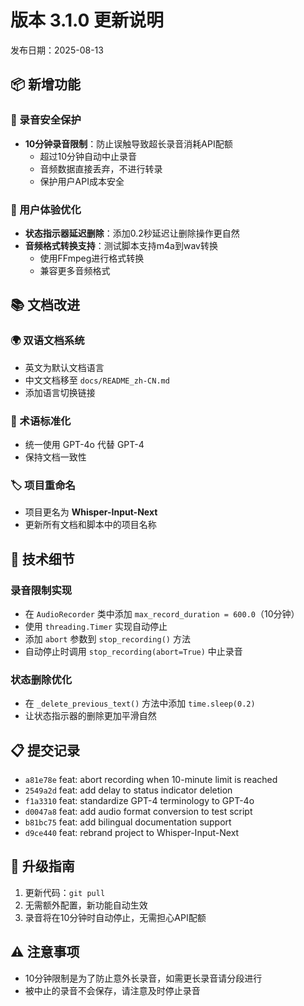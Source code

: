 # 版本 3.1.0 更新说明

发布日期：2025-08-13

## 📦 新增功能

### 🚨 录音安全保护
- **10分钟录音限制**：防止误触导致超长录音消耗API配额
  - 超过10分钟自动中止录音
  - 音频数据直接丢弃，不进行转录
  - 保护用户API成本安全

### 🎨 用户体验优化
- **状态指示器延迟删除**：添加0.2秒延迟让删除操作更自然
- **音频格式转换支持**：测试脚本支持m4a到wav转换
  - 使用FFmpeg进行格式转换
  - 兼容更多音频格式

## 📚 文档改进

### 🌍 双语文档系统
- 英文为默认文档语言
- 中文文档移至 `docs/README_zh-CN.md`
- 添加语言切换链接

### 📝 术语标准化
- 统一使用 GPT-4o 代替 GPT-4
- 保持文档一致性

### 🏷️ 项目重命名
- 项目更名为 **Whisper-Input-Next**
- 更新所有文档和脚本中的项目名称

## 🔧 技术细节

### 录音限制实现
- 在 `AudioRecorder` 类中添加 `max_record_duration = 600.0`（10分钟）
- 使用 `threading.Timer` 实现自动停止
- 添加 `abort` 参数到 `stop_recording()` 方法
- 自动停止时调用 `stop_recording(abort=True)` 中止录音

### 状态删除优化
- 在 `_delete_previous_text()` 方法中添加 `time.sleep(0.2)`
- 让状态指示器的删除更加平滑自然

## 📋 提交记录

- `a81e78e` feat: abort recording when 10-minute limit is reached
- `2549a2d` feat: add delay to status indicator deletion
- `f1a3310` feat: standardize GPT-4 terminology to GPT-4o
- `d0047a8` feat: add audio format conversion to test script
- `b81bc75` feat: add bilingual documentation support
- `d9ce440` feat: rebrand project to Whisper-Input-Next

## 🚀 升级指南

1. 更新代码：`git pull`
2. 无需额外配置，新功能自动生效
3. 录音将在10分钟时自动停止，无需担心API配额

## ⚠️ 注意事项

- 10分钟限制是为了防止意外长录音，如需更长录音请分段进行
- 被中止的录音不会保存，请注意及时停止录音